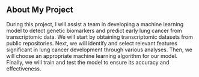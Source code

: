 ## About My Project

During this project, I will assist a team in developing a machine learning model to detect genetic biomarkers and predict early lung cancer from transcriptomic data. We will start by obtaining transcriptomic datasets from public repositories. Next, we will identify and select relevant features significant in lung cancer development through various analyses. Then, we will choose an appropriate machine learning algorithm for our model. Finally, we will train and test the model to ensure its accuracy and effectiveness.

